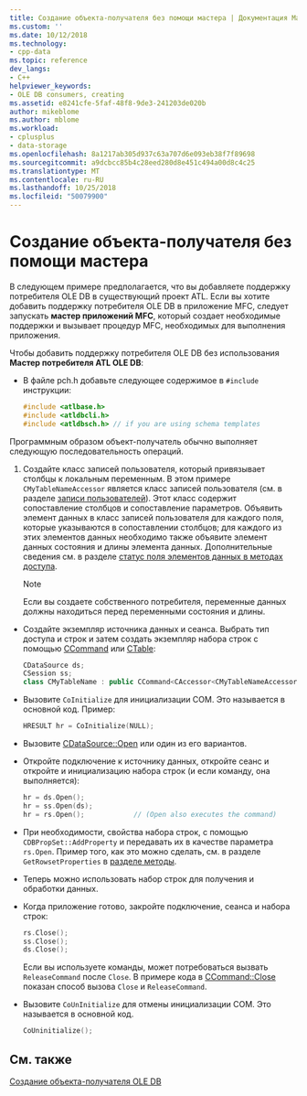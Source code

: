 ```yaml
---
title: Создание объекта-получателя без помощи мастера | Документация Майкрософт
ms.custom: ''
ms.date: 10/12/2018
ms.technology:
- cpp-data
ms.topic: reference
dev_langs:
- C++
helpviewer_keywords:
- OLE DB consumers, creating
ms.assetid: e8241cfe-5faf-48f8-9de3-241203de020b
author: mikeblome
ms.author: mblome
ms.workload:
- cplusplus
- data-storage
ms.openlocfilehash: 8a1217ab305d937c63a707d6e093eb38f7f89698
ms.sourcegitcommit: a9dcbcc85b4c28eed280d8e451c494a00d8c4c25
ms.translationtype: MT
ms.contentlocale: ru-RU
ms.lasthandoff: 10/25/2018
ms.locfileid: "50079900"
---
```

# <a name="creating-a-consumer-without-using-a-wizard"></a>Создание объекта-получателя без помощи мастера

В следующем примере предполагается, что вы добавляете поддержку потребителя OLE DB в существующий проект ATL. Если вы хотите добавить поддержку потребителя OLE DB в приложение MFC, следует запускать **мастер приложений MFC**, который создает необходимые поддержки и вызывает процедур MFC, необходимых для выполнения приложения.

Чтобы добавить поддержку потребителя OLE DB без использования **Мастер потребителя ATL OLE DB**:

- В файле pch.h добавьте следующее содержимое в `#include` инструкции:

    ```cpp
    #include <atlbase.h>
    #include <atldbcli.h>
    #include <atldbsch.h> // if you are using schema templates
    ```

Программным образом объект-получатель обычно выполняет следующую последовательность операций.

1. Создайте класс записей пользователя, который привязывает столбцы к локальным переменным. В этом примере `CMyTableNameAccessor` является класс записей пользователя (см. в разделе [записи пользователей](../../data/oledb/user-records.md)). Этот класс содержит сопоставление столбцов и сопоставление параметров. Объявить элемент данных в класс записей пользователя для каждого поля, которые указываются в сопоставлении столбцов; для каждого из этих элементов данных необходимо также объявите элемент данных состояния и длины элемента данных. Дополнительные сведения см. в разделе [статус поля элементов данных в методах доступа](../../data/oledb/field-status-data-members-in-wizard-generated-accessors.md).

    > [!NOTE]
    > Если вы создаете собственного потребителя, переменные данных должны находиться перед переменными состояния и длины.

- Создайте экземпляр источника данных и сеанса. Выбрать тип доступа и строк и затем создать экземпляр набора строк с помощью [CCommand](../../data/oledb/ccommand-class.md) или [CTable](../../data/oledb/ctable-class.md):

    ```cpp
    CDataSource ds;
    CSession ss;
    class CMyTableName : public CCommand<CAccessor<CMyTableNameAccessor>>
    ```

- Вызовите `CoInitialize` для инициализации COM. Это называется в основной код. Пример:

    ```cpp
    HRESULT hr = CoInitialize(NULL);
    ```

- Вызовите [CDataSource::Open](../../data/oledb/cdatasource-open.md) или один из его вариантов.

- Откройте подключение к источнику данных, откройте сеанс и откройте и инициализацию набора строк (и если команду, она выполняется):

    ```cpp
    hr = ds.Open();
    hr = ss.Open(ds);
    hr = rs.Open();            // (Open also executes the command)
    ```

- При необходимости, свойства набора строк, с помощью `CDBPropSet::AddProperty` и передавать их в качестве параметра `rs.Open`. Пример того, как это можно сделать, см. в разделе `GetRowsetProperties` в [разделе методы](../../data/oledb/consumer-wizard-generated-methods.md).

- Теперь можно использовать набор строк для получения и обработки данных.

- Когда приложение готово, закройте подключение, сеанса и набора строк:

    ```cpp
    rs.Close();
    ss.Close();
    ds.Close();
    ```

   Если вы используете команды, может потребоваться вызвать `ReleaseCommand` после `Close`. В примере кода в [CCommand::Close](../../data/oledb/ccommand-close.md) показан способ вызова `Close` и `ReleaseCommand`.

- Вызовите `CoUnInitialize` для отмены инициализации COM. Это называется в основной код.

    ```cpp
    CoUninitialize();
    ```

## <a name="see-also"></a>См. также

[Создание объекта-получателя OLE DB](../../data/oledb/creating-an-ole-db-consumer.md)